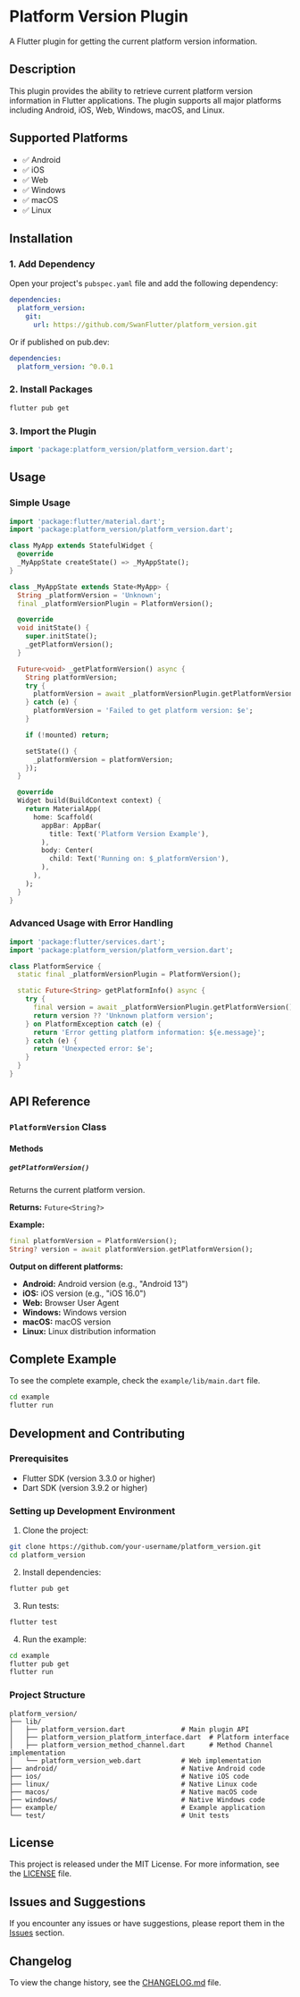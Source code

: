 # Platform Version Plugin

A Flutter plugin for getting the current platform version information.

## Description

This plugin provides the ability to retrieve current platform version information in Flutter applications. The plugin supports all major platforms including Android, iOS, Web, Windows, macOS, and Linux.

## Supported Platforms

- ✅ Android
- ✅ iOS  
- ✅ Web
- ✅ Windows
- ✅ macOS
- ✅ Linux

## Installation

### 1. Add Dependency

Open your project's `pubspec.yaml` file and add the following dependency:

```yaml
dependencies:
  platform_version:
    git:
      url: https://github.com/SwanFlutter/platform_version.git
```

Or if published on pub.dev:

```yaml
dependencies:
  platform_version: ^0.0.1
```

### 2. Install Packages

```bash
flutter pub get
```

### 3. Import the Plugin

```dart
import 'package:platform_version/platform_version.dart';
```

## Usage

### Simple Usage

```dart
import 'package:flutter/material.dart';
import 'package:platform_version/platform_version.dart';

class MyApp extends StatefulWidget {
  @override
  _MyAppState createState() => _MyAppState();
}

class _MyAppState extends State<MyApp> {
  String _platformVersion = 'Unknown';
  final _platformVersionPlugin = PlatformVersion();

  @override
  void initState() {
    super.initState();
    _getPlatformVersion();
  }

  Future<void> _getPlatformVersion() async {
    String platformVersion;
    try {
      platformVersion = await _platformVersionPlugin.getPlatformVersion() ?? 'Unknown platform version';
    } catch (e) {
      platformVersion = 'Failed to get platform version: $e';
    }

    if (!mounted) return;

    setState(() {
      _platformVersion = platformVersion;
    });
  }

  @override
  Widget build(BuildContext context) {
    return MaterialApp(
      home: Scaffold(
        appBar: AppBar(
          title: Text('Platform Version Example'),
        ),
        body: Center(
          child: Text('Running on: $_platformVersion'),
        ),
      ),
    );
  }
}
```

### Advanced Usage with Error Handling

```dart
import 'package:flutter/services.dart';
import 'package:platform_version/platform_version.dart';

class PlatformService {
  static final _platformVersionPlugin = PlatformVersion();

  static Future<String> getPlatformInfo() async {
    try {
      final version = await _platformVersionPlugin.getPlatformVersion();
      return version ?? 'Unknown platform version';
    } on PlatformException catch (e) {
      return 'Error getting platform information: ${e.message}';
    } catch (e) {
      return 'Unexpected error: $e';
    }
  }
}
```

## API Reference

### `PlatformVersion` Class

#### Methods

##### `getPlatformVersion()`

Returns the current platform version.

**Returns:** `Future<String?>`

**Example:**
```dart
final platformVersion = PlatformVersion();
String? version = await platformVersion.getPlatformVersion();
```

**Output on different platforms:**
- **Android:** Android version (e.g., "Android 13")
- **iOS:** iOS version (e.g., "iOS 16.0")
- **Web:** Browser User Agent
- **Windows:** Windows version
- **macOS:** macOS version
- **Linux:** Linux distribution information

## Complete Example

To see the complete example, check the `example/lib/main.dart` file.

```bash
cd example
flutter run
```

## Development and Contributing

### Prerequisites

- Flutter SDK (version 3.3.0 or higher)
- Dart SDK (version 3.9.2 or higher)

### Setting up Development Environment

1. Clone the project:
```bash
git clone https://github.com/your-username/platform_version.git
cd platform_version
```

2. Install dependencies:
```bash
flutter pub get
```

3. Run tests:
```bash
flutter test
```

4. Run the example:
```bash
cd example
flutter pub get
flutter run
```

### Project Structure

```
platform_version/
├── lib/
│   ├── platform_version.dart              # Main plugin API
│   ├── platform_version_platform_interface.dart  # Platform interface
│   ├── platform_version_method_channel.dart      # Method Channel implementation
│   └── platform_version_web.dart          # Web implementation
├── android/                               # Native Android code
├── ios/                                   # Native iOS code
├── linux/                                 # Native Linux code
├── macos/                                 # Native macOS code
├── windows/                               # Native Windows code
├── example/                               # Example application
└── test/                                  # Unit tests
```

## License

This project is released under the MIT License. For more information, see the [LICENSE](LICENSE) file.

## Issues and Suggestions

If you encounter any issues or have suggestions, please report them in the [Issues](https://github.com/your-username/platform_version/issues) section.

## Changelog

To view the change history, see the [CHANGELOG.md](CHANGELOG.md) file.